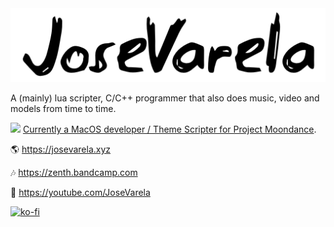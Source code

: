 

<img src="https://github.com/JoseVarelaP/JoseVarelaP/blob/master/icon.png?raw=true" width="700" />

A (mainly) lua scripter, C/C++ programmer that also does music, video and models from time to time.

![](https://josevarela.xyz/SMArchive/Builds/VersionIcon/OUTFOX.png) [Currently a MacOS developer / Theme Scripter for Project Moondance](https://projectmoon.dance).

🌎 https://josevarela.xyz

🎶 https://zenth.bandcamp.com

📼 https://youtube.com/JoseVarela

[![ko-fi](https://ko-fi.com/img/githubbutton_sm.svg)](https://ko-fi.com/W7W44N2UY)
